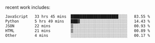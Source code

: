 
<!--<img width="1415" height="100" alt="blu" src="https://github.com/rdsilva01/rdsilva01/assets/101207588/deb060e5-d035-4f09-b511-e3f50605b207">-->

<!-- \> Enthusiastic about developing and building solutions <br>
\> Computer Science and Engineering @ UBI -->

<!-- <a href="https://www.rodrigosilva.live/">personal website</a> 🏁 -->

<!-- ![](https://komarev.com/ghpvc/?username=rdsilva01) -->

recent work includes:
<!--START_SECTION:waka-->

```txt
JavaScript   33 hrs 45 mins  █████████████████████░░░░   83.55 %
Python       5 hrs 49 mins   ███▓░░░░░░░░░░░░░░░░░░░░░   14.43 %
JSON         22 mins         ▒░░░░░░░░░░░░░░░░░░░░░░░░   00.93 %
HTML         21 mins         ▒░░░░░░░░░░░░░░░░░░░░░░░░   00.89 %
Other        4 mins          ░░░░░░░░░░░░░░░░░░░░░░░░░   00.17 %
```

<!--END_SECTION:waka-->

